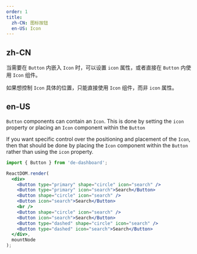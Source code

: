 ```yaml
---
order: 1
title:
  zh-CN: 图标按钮
  en-US: Icon
---
```


## zh-CN

当需要在 `Button` 内嵌入 `Icon` 时，可以设置 `icon` 属性，或者直接在 `Button` 内使用 `Icon` 组件。

如果想控制 `Icon` 具体的位置，只能直接使用 `Icon` 组件，而非 `icon` 属性。

## en-US

`Button` components can contain an `Icon`. This is done by setting the `icon` property or placing an `Icon` component within the `Button`

If you want specific control over the positioning and placement of the `Icon`, then that should be done by placing the `Icon` component within the `Button` rather than using the `icon` property.

````jsx
import { Button } from 'de-dashboard';

ReactDOM.render(
  <div>
    <Button type="primary" shape="circle" icon="search" />
    <Button type="primary" icon="search">Search</Button>
    <Button shape="circle" icon="search" />
    <Button icon="search">Search</Button>
    <br />
    <Button shape="circle" icon="search" />
    <Button icon="search">Search</Button>
    <Button type="dashed" shape="circle" icon="search" />
    <Button type="dashed" icon="search">Search</Button>
  </div>,
  mountNode
);
````
